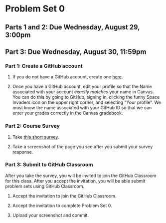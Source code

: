 # Problem Set 0
## Parts 1 and 2: Due Wednesday, August 29, 3:00pm
## Part 3: Due Wednesday, August 30, 11:59pm

### Part 1: Create a GitHub account
1. If you do not have a GitHub account, create one [here](https://github.com/join?source=header-home).

2. Once you have a GitHub account, edit your profile so that the Name associated with your account *exactly matches* your name in Canvas. You can do this by going to GitHub, signing in, clicking the funny Space Invaders icon on the upper right corner, and selecting "Your profile". We must know the name associated with your GitHub ID so that we can enter your grades correctly in the Canvas gradebook.

### Part 2: Course Survey

1. Take [this short survey](https://goo.gl/forms/gKiVUX25ZZH9XYnW2).

2. Take a screenshot of the page you see after you submit your survey response.


### Part 3: Submit to GitHub Classroom

After you take the survey, you will be invited to join the GitHub Classroom for this class. After you accept the invitation, you will be able submit problem sets using GitHub Classroom. 

1. Accept the invitation to join the GitHub Classroom.

2. Accept the invitation to complete Problem Set 0.

3. Upload your screenshot and commit. 

